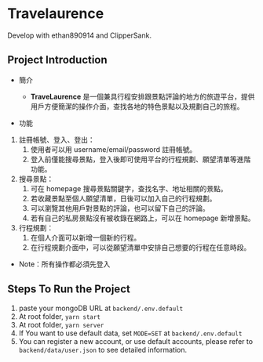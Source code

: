 # Travelaurence

Develop with ethan890914 and ClipperSank.

## Project Introduction

- 簡介

  - **TraveLaurence** 是一個兼具行程安排跟景點評論的地方的旅遊平台，提供用戶方便簡潔的操作介面，查找各地的特色景點以及規劃自己的旅程。

- 功能

1. 註冊帳號、登入、登出：
    1. 使用者可以用 username/email/password 註冊帳號。
    2. 登入前僅能搜尋景點，登入後即可使用平台的行程規劃、願望清單等進階功能。
2. 搜尋景點：
    1. 可在 homepage 搜尋景點關鍵字，查找名字、地址相關的景點。
    2. 若收藏景點至個人願望清單，日後可以加入自己的行程規劃。
    3. 可以瀏覽其他用戶對景點的評論，也可以留下自己的評論。
    4. 若有自己的私房景點沒有被收錄在網路上，可以在 homepage 新增景點。
3. 行程規劃：
    1. 在個人介面可以新增一個新的行程。
    2. 在行程規劃介面中，可以從願望清單中安排自己想要的行程在任意時段。

- Note：所有操作都必須先登入

## Steps To Run the Project

1. paste your mongoDB URL at `backend/.env.default`
2. At root folder, `yarn start`
3. At root folder, `yarn server`
4. If You want to use default data, set `MODE=SET` at `backend/.env.default`
5. You can register a new account, or use default accounts, please refer to `backend/data/user.json` to see detailed information.
